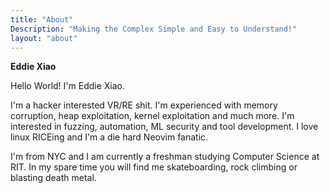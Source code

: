 ```yaml
---
title: "About"
Description: "Making the Complex Simple and Easy to Understand!"
layout: "about"
---
```


**Eddie Xiao**

Hello World! I'm Eddie Xiao. 

I'm a hacker interested VR/RE shit. I'm experienced with memory corruption, heap exploitation, kernel exploitation and much more. I'm interested in fuzzing, automation, ML security and tool development. 
I love linux RICEing and I'm a die hard Neovim fanatic.

I'm from NYC and I am currently a freshman studying Computer Science at RIT. In my spare time you will find me skateboarding, rock climbing or blasting death metal.
